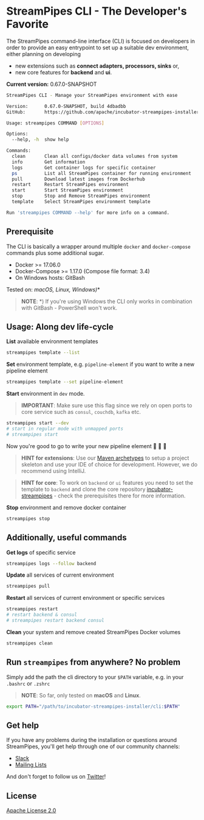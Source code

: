 <!--
  ~ Licensed to the Apache Software Foundation (ASF) under one or more
  ~ contributor license agreements.  See the NOTICE file distributed with
  ~ this work for additional information regarding copyright ownership.
  ~ The ASF licenses this file to You under the Apache License, Version 2.0
  ~ (the "License"); you may not use this file except in compliance with
  ~ the License.  You may obtain a copy of the License at
  ~
  ~    http://www.apache.org/licenses/LICENSE-2.0
  ~
  ~ Unless required by applicable law or agreed to in writing, software
  ~ distributed under the License is distributed on an "AS IS" BASIS,
  ~ WITHOUT WARRANTIES OR CONDITIONS OF ANY KIND, either express or implied.
  ~ See the License for the specific language governing permissions and
  ~ limitations under the License.
  ~
  -->
# StreamPipes CLI - The Developer's Favorite

The StreamPipes command-line interface (CLI) is focused on developers in order to provide an easy entrypoint to set up a suitable dev environment, either planning on developing

* new extensions such as **connect adapters, processors, sinks** or,
* new core features for **backend** and **ui**.

**Current version:** 0.67.0-SNAPSHOT

```bash
StreamPipes CLI - Manage your StreamPipes environment with ease

Version:      0.67.0-SNAPSHOT, build 4dbadbb
GitHub:       https://github.com/apache/incubator-streampipes-installer

Usage: streampipes COMMAND [OPTIONS]

Options:
  --help, -h  show help

Commands:
  clean       Clean all configs/docker data volumes from system
  info        Get information
  logs        Get container logs for specific container
  ps          List all StreamPipes container for running environment
  pull        Download latest images from Dockerhub
  restart     Restart StreamPipes environment
  start       Start StreamPipes environment
  stop        Stop and Remove StreamPipes environment
  template    Select StreamPipes environment template

Run 'streampipes COMMAND --help' for more info on a command.
```

## Prerequisite
The CLI is basically a wrapper around multiple `docker` and `docker-compose` commands plus some additional sugar.

* Docker >= 17.06.0
* Docker-Compose >= 1.17.0 (Compose file format: 3.4)
* On Windows hosts: GitBash


Tested on: **macOS, Linux, Windows*)**

> **NOTE**: *) If you're using Windows the CLI only works in combination with GitBash - PowerShell won't work.


## Usage: Along dev life-cycle
**List** available environment templates
```bash
streampipes template --list
```

**Set** environment template, e.g. `pipeline-element` if you want to write a new pipeline element
```bash
streampipes template --set pipeline-element
```

**Start** environment in `dev` mode.
> **IMPORTANT**: Make sure use this flag since we rely on open ports to core service such as `consul`, `couchdb`, `kafka` etc.

```bash
streampipes start --dev
# start in regular mode with unmapped ports
# streampipes start
```
Now you're good to go to write your new pipeline element :tada: :tada: :tada:

> **HINT for extensions**: Use our [Maven archetypes](https://streampipes.apache.org/docs/docs/dev-guide-archetype/) to setup a project skeleton and use your IDE of choice for development. However, we do recommend using IntelliJ.

> **HINT for core**: To work on `backend` or `ui` features you need to set the template to `backend` and clone the core repository [incubator-streampipes](https://github.com/apache/incubator-streampipes) - check the prerequisites there for more information.

**Stop** environment and remove docker container
```bash
streampipes stop
```

## Additionally, useful commands

**Get logs** of specific service
```bash
streampipes logs --follow backend
```

**Update** all services of current environment
```bash
streampipes pull
```

**Restart** all services of current environment or specific services
```bash
streampipes restart
# restart backend & consul
# streampipes restart backend consul
```

**Clean** your system and remove created StreamPipes Docker volumes
```bash
streampipes clean
```

## Run `streampipes` from anywhere? No problem
Simply add the path the cli directory to your `$PATH` variable, e.g. in your `.bashrc` or `.zshrc`
> **NOTE**: So far, only tested on **macOS** and **Linux**.

```bash
export PATH="/path/to/incubator-streampipes-installer/cli:$PATH"
```

## Get help
If you have any problems during the installation or questions around StreamPipes, you'll get help through one of our community channels:

- [Slack](https://slack.streampipes.org)
- [Mailing Lists](https://streampipes.apache.org/mailinglists.html)

And don't forget to follow us on [Twitter](https://twitter.com/streampipes)!

## License
[Apache License 2.0](../LICENSE)

